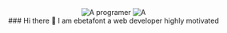 <div align='center'>
<img src="https://giphy.com/gifs/devrock-code-edr-escueladevrock-du3J3cXyzhj75IOgvA" alt="A programer">
<img src="https://giphy.com/embed/du3J3cXyzhj75IOgvA" alt="A">
<div>
### Hi there 👋 I am ebetafont a web developer highly motivated
